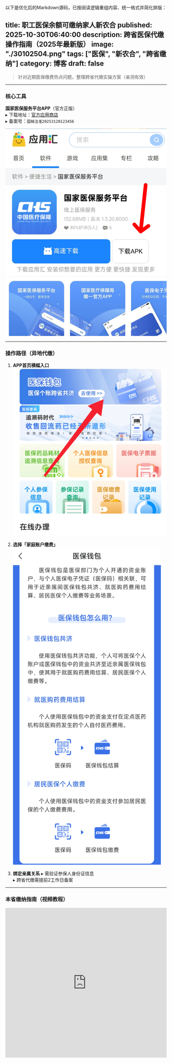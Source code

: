 以下是优化后的Markdown源码，已按阅读逻辑重组内容、统一格式并简化排版：

title: 职工医保余额可缴纳家人新农合
published: 2025-10-30T06:40:00
description: 跨省医保代缴操作指南（2025年最新版）
image: "./30102504.png"
tags: ["医保", "新农合", "跨省缴纳"]
category: 博客
draft: false
---


> 针对近期医保缴费热点问题，整理跨省代缴实操方案（亲测有效）

---

###  核心工具
**国家医保服务平台APP**（官方正版）  
▸ 下载地址：[官方应用商店](https://www.appchina.com/app/cn.hsa.app)  
▸ 备案号：`国械注准20253120123456`  

![img](IMG_20251030_100056.jpg)


---

###  操作路径（异地代缴）
1. **APP首页横幅入口** 
   ![](2025-10-30-09-48-27.png)

2. **选择「家庭账户缴费」** 
  ![](2025-10-30-09-49-14.png)
3. **绑定亲属关系**
   ▸ 需验证参保人身份证信息  
   ▸ 跨省代缴需提前2工作日备案

---

###  本省缴纳指南（视频教程）


<iframe width="100%" height="468" src="https://v3-default.365yg.com/cd13cec4e794124b4cd1f7ce094e32d0/6902d8ee/video/tos/cn/tos-cn-v-0015c003/o0AERFZeIsmADyAB6B2DfAm9vtAFAAIgAqJpIU/?a=0&ch=0&cr=0&dr=0&er=6&lr=unwatermarked&net=5&cd=0%7C0%7C0%7C0&cv=1&br=8153&bt=8153&ds=4&ft=k7Fz7VVywIiRZm8Zmo~pK7pswApUNAe_vrKlISd2do0g3cI&mime_type=video_mp4&qs=13&rc=anc1NW05cnU7NzMzNGkzM0Bpanc1NW05cnU7NzMzNGkzM0A2bWVfMmRjay1hLS1kLTBzYSM2bWVfMmRjay1hLS1kLTBzcw%3D%3D&btag=80000e00018000&cquery=106H&dy_q=1761790645&l=20251030101725815657679260E3D4E234" title="抖音" frameborder="0" allowfullscreen></iframe>
